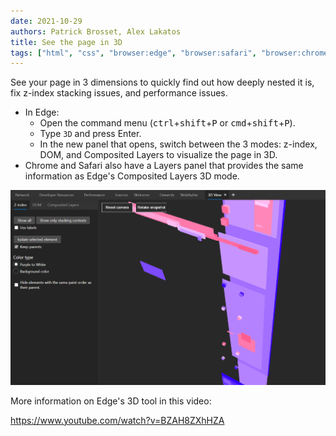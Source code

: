 ```yaml
---
date: 2021-10-29
authors: Patrick Brosset, Alex Lakatos
title: See the page in 3D
tags: ["html", "css", "browser:edge", "browser:safari", "browser:chrome"]
---
```

See your page in 3 dimensions to quickly find out how deeply nested it is, fix z-index stacking issues, and performance issues.

* In Edge:
  * Open the command menu (<kbd>ctrl</kbd>+<kbd>shift</kbd>+<kbd>P</kbd> or <kbd>cmd</kbd>+<kbd>shift</kbd>+<kbd>P</kbd>).
  * Type `3D` and press Enter.
  * In the new panel that opens, switch between the 3 modes: z-index, DOM, and Composited Layers to visualize the page in 3D.
* Chrome and Safari also have a Layers panel that provides the same information as Edge's Composited Layers 3D mode.

![Screenshot of the 3D view tool showing a page's z-index stacking tree as a 3d scene](/assets/img/see-the-page-in-3d.png)

More information on Edge's 3D tool in this video: 

https://www.youtube.com/watch?v=BZAH8ZXhHZA